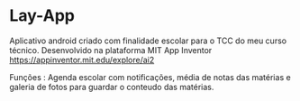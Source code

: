 # Lay-App

Aplicativo android criado com finalidade escolar para o TCC do meu curso técnico. Desenvolvido na plataforma MIT App Inventor https://appinventor.mit.edu/explore/ai2

Funções : Agenda escolar com notificações, média de notas das matérias e galeria de fotos para guardar o conteudo das matérias.
